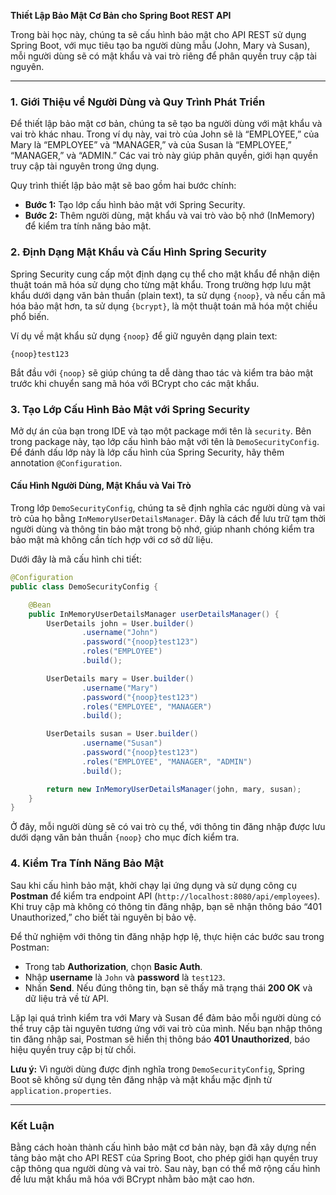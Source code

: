 **Thiết Lập Bảo Mật Cơ Bản cho Spring Boot REST API**

Trong bài học này, chúng ta sẽ cấu hình bảo mật cho API REST sử dụng Spring Boot, với mục tiêu tạo ba người dùng mẫu (John, Mary và Susan), mỗi người dùng sẽ có mật khẩu và vai trò riêng để phân quyền truy cập tài nguyên.

---

### 1. Giới Thiệu về Người Dùng và Quy Trình Phát Triển

Để thiết lập bảo mật cơ bản, chúng ta sẽ tạo ba người dùng với mật khẩu và vai trò khác nhau. Trong ví dụ này, vai trò của John sẽ là “EMPLOYEE,” của Mary là “EMPLOYEE” và “MANAGER,” và của Susan là “EMPLOYEE,” “MANAGER,” và “ADMIN.” Các vai trò này giúp phân quyền, giới hạn quyền truy cập tài nguyên trong ứng dụng. 

Quy trình thiết lập bảo mật sẽ bao gồm hai bước chính:
   - **Bước 1:** Tạo lớp cấu hình bảo mật với Spring Security.
   - **Bước 2:** Thêm người dùng, mật khẩu và vai trò vào bộ nhớ (InMemory) để kiểm tra tính năng bảo mật.

### 2. Định Dạng Mật Khẩu và Cấu Hình Spring Security

Spring Security cung cấp một định dạng cụ thể cho mật khẩu để nhận diện thuật toán mã hóa sử dụng cho từng mật khẩu. Trong trường hợp lưu mật khẩu dưới dạng văn bản thuần (plain text), ta sử dụng `{noop}`, và nếu cần mã hóa bảo mật hơn, ta sử dụng `{bcrypt}`, là một thuật toán mã hóa một chiều phổ biến.

Ví dụ về mật khẩu sử dụng `{noop}` để giữ nguyên dạng plain text:
```plaintext
{noop}test123
```
Bắt đầu với `{noop}` sẽ giúp chúng ta dễ dàng thao tác và kiểm tra bảo mật trước khi chuyển sang mã hóa với BCrypt cho các mật khẩu.

### 3. Tạo Lớp Cấu Hình Bảo Mật với Spring Security

Mở dự án của bạn trong IDE và tạo một package mới tên là `security`. Bên trong package này, tạo lớp cấu hình bảo mật với tên là `DemoSecurityConfig`. Để đánh dấu lớp này là lớp cấu hình của Spring Security, hãy thêm annotation `@Configuration`.

#### Cấu Hình Người Dùng, Mật Khẩu và Vai Trò

Trong lớp `DemoSecurityConfig`, chúng ta sẽ định nghĩa các người dùng và vai trò của họ bằng `InMemoryUserDetailsManager`. Đây là cách để lưu trữ tạm thời người dùng và thông tin bảo mật trong bộ nhớ, giúp nhanh chóng kiểm tra bảo mật mà không cần tích hợp với cơ sở dữ liệu.

Dưới đây là mã cấu hình chi tiết:

```java
@Configuration
public class DemoSecurityConfig {

    @Bean
    public InMemoryUserDetailsManager userDetailsManager() {
        UserDetails john = User.builder()
                .username("John")
                .password("{noop}test123")
                .roles("EMPLOYEE")
                .build();

        UserDetails mary = User.builder()
                .username("Mary")
                .password("{noop}test123")
                .roles("EMPLOYEE", "MANAGER")
                .build();

        UserDetails susan = User.builder()
                .username("Susan")
                .password("{noop}test123")
                .roles("EMPLOYEE", "MANAGER", "ADMIN")
                .build();

        return new InMemoryUserDetailsManager(john, mary, susan);
    }
}
```

Ở đây, mỗi người dùng sẽ có vai trò cụ thể, với thông tin đăng nhập được lưu dưới dạng văn bản thuần `{noop}` cho mục đích kiểm tra.

### 4. Kiểm Tra Tính Năng Bảo Mật

Sau khi cấu hình bảo mật, khởi chạy lại ứng dụng và sử dụng công cụ **Postman** để kiểm tra endpoint API (`http://localhost:8080/api/employees`). Khi truy cập mà không có thông tin đăng nhập, bạn sẽ nhận thông báo “401 Unauthorized,” cho biết tài nguyên bị bảo vệ.

Để thử nghiệm với thông tin đăng nhập hợp lệ, thực hiện các bước sau trong Postman:

- Trong tab **Authorization**, chọn **Basic Auth**.
- Nhập **username** là `John` và **password** là `test123`.
- Nhấn **Send**. Nếu đúng thông tin, bạn sẽ thấy mã trạng thái **200 OK** và dữ liệu trả về từ API.

Lặp lại quá trình kiểm tra với Mary và Susan để đảm bảo mỗi người dùng có thể truy cập tài nguyên tương ứng với vai trò của mình. Nếu bạn nhập thông tin đăng nhập sai, Postman sẽ hiển thị thông báo **401 Unauthorized**, báo hiệu quyền truy cập bị từ chối.

**Lưu ý:** Vì người dùng được định nghĩa trong `DemoSecurityConfig`, Spring Boot sẽ không sử dụng tên đăng nhập và mật khẩu mặc định từ `application.properties`.

---

### Kết Luận

Bằng cách hoàn thành cấu hình bảo mật cơ bản này, bạn đã xây dựng nền tảng bảo mật cho API REST của Spring Boot, cho phép giới hạn quyền truy cập thông qua người dùng và vai trò. Sau này, bạn có thể mở rộng cấu hình để lưu mật khẩu mã hóa với BCrypt nhằm bảo mật cao hơn.
